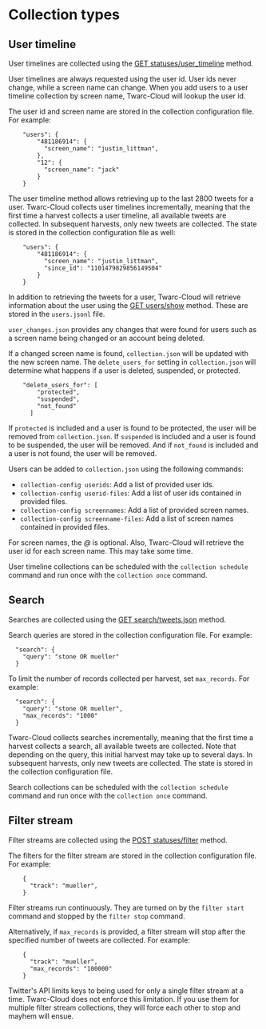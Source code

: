 # Collection types

## User timeline
User timelines are collected using the [GET statuses/user_timeline](https://developer.twitter.com/en/docs/tweets/timelines/api-reference/get-statuses-user_timeline) method.

User timelines are always requested using the user id. User ids never change, while a screen name can change. When you
add users to a user timeline collection by screen name, Twarc-Cloud will lookup the user id.

The user id and screen name are stored in the collection configuration file. For example:

        "users": {
            "481186914": {
              "screen_name": "justin_littman",
            },
            "12": {
              "screen_name": "jack"
            }
        }

The user timeline method allows retrieving up to the last 2800 tweets for a user. Twarc-Cloud collects user timelines incrementally,
meaning that the first time a harvest collects a user timeline, all available tweets are collected. In subsequent harvests,
only new tweets are collected. The state is stored in the collection configuration file as well:

        "users": {
            "481186914": {
              "screen_name": "justin_littman",
              "since_id": "1101479829856149504"
            }
        }

In addition to retrieving the tweets for a user, Twarc-Cloud will retrieve information about the user using the
[GET users/show](https://developer.twitter.com/en/docs/accounts-and-users/follow-search-get-users/api-reference/get-users-show) method.
These are stored in the `users.jsonl` file.

`user_changes.json` provides any changes that were found for users such as a screen name being changed or an account being
deleted.

If a changed screen name is found, `collection.json` will be updated with the new screen name. The `delete_users_for` setting
in `collection.json` will determine what happens if a user is deleted, suspended, or protected.

        "delete_users_for": [
            "protected",
            "suspended",
            "not_found"
          ]

If `protected` is included and a user is found to be protected, the user will be removed from `collection.json`. If
`suspended` is included and a user is found to be suspended, the user will be removed. And if `not_found` is included
and a user is not found, the user will be removed.

Users can be added to `collection.json` using the following commands:
* `collection-config userids`: Add a list of provided user ids.
* `collection-config userid-files`: Add a list of user ids contained in provided files.
* `collection-config screennames`: Add a list of provided screen names.
* `collection-config screenname-files`: Add a list of screen names contained in provided files.

For screen names, the _@_ is optional. Also, Twarc-Cloud will retrieve the user id for each screen name. This may take
some time.

User timeline collections can be scheduled with the `collection schedule` command and run once with the `collection
once` command.

## Search

Searches are collected using the [GET search/tweets.json](https://developer.twitter.com/en/docs/tweets/search/api-reference/get-search-tweets) method.

Search queries are stored in the collection configuration file. For example:

      "search": {
        "query": "stone OR mueller"
      }
  
To limit the number of records collected per harvest, set `max_records`. For example:

      "search": {
        "query": "stone OR mueller",
        "max_records": "1000"
      }

Twarc-Cloud collects searches incrementally, meaning that the first time a harvest collects a search, all available
tweets are collected. Note that depending on the query, this initial harvest may take up to several days. In subsequent
harvests, only new tweets are collected. The state is stored in the collection configuration file.

Search collections can be scheduled with the `collection schedule` command and run once with the `collection
once` command.


## Filter stream
Filter streams are collected using the [POST statuses/filter](https://developer.twitter.com/en/docs/tweets/filter-realtime/overview/statuses-filter) method.

The filters for the filter stream are stored in the collection configuration file. For example:

        {
          "track": "mueller",
        }

Filter streams run continuously. They are turned on by the `filter start` command and stopped by the `filter stop` command.

Alternatively, if `max_records` is provided, a filter stream will stop after the specified number of tweets are collected.
For example:

        {
          "track": "mueller",
          "max_records": "100000"
        }


Twitter's API limits keys to being used for only a single filter stream at a time. Twarc-Cloud does not enforce this
limitation. If you use them for multiple filter stream collections, they will force each other to stop and mayhem will ensue.
